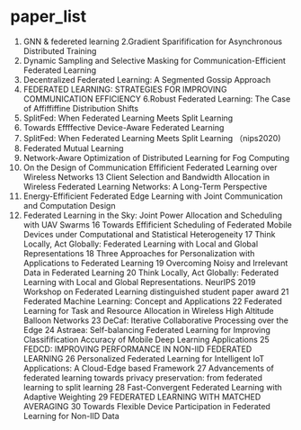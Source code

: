# paper_list

1. GNN & federeted learning
2.Gradient Sparifification for Asynchronous Distributed Training
3. Dynamic Sampling and Selective Masking for Communication-Efficient Federated Learning
4. Decentralized Federated Learning: A Segmented Gossip Approach
5. FEDERATED LEARNING: STRATEGIES FOR IMPROVING COMMUNICATION EFFICIENCY
6.Robust Federated Learning: The Case of Affiffiffine Distribution Shifts
7. SplitFed: When Federated Learning Meets Split Learning
8. Towards Effffective Device-Aware Federated Learning
9. SplitFed: When Federated Learning Meets Split Learning （nips2020)
10. Federated Mutual Learning
11. Network-Aware Optimization of Distributed Learning for Fog Computing
12. On the Design of Communication Effificient Federated Learning over Wireless Networks
13 Client Selection and Bandwidth Allocation in Wireless Federated Learning Networks: A Long-Term Perspective
14. Energy-Effificient Federated Edge Learning with Joint Communication and Computation Design
15. Federated Learning in the Sky: Joint Power Allocation and Scheduling with UAV Swarms
16 Towards Effificient Scheduling of Federated Mobile Devices under Computational and Statistical Heterogeneity
17 Think Locally, Act Globally: Federated Learning with Local and Global Representations
18 Three Approaches for Personalization with Applications to Federated Learning
19 Overcoming Noisy and Irrelevant Data in Federated Learning
20 Think Locally, Act Globally: Federated Learning with Local and Global Representations. NeurIPS 2019 Workshop on Federated Learning distinguished student paper award
21 Federated Machine Learning: Concept and Applications
22 Federated Learning for Task and Resource Allocation in Wireless High Altitude Balloon Networks
23 DeCaf: Iterative Collaborative Processing over the Edge
24 Astraea: Self-balancing Federated Learning for Improving Classifification Accuracy of Mobile Deep Learning Applications
25 FEDCD: IMPROVING PERFORMANCE IN NON-IID FEDERATED LEARNING
26 Personalized Federated Learning for Intelligent IoT Applications: A Cloud-Edge based Framework
27 Advancements of federated learning towards privacy preservation: from federated learning to split learning
28 Fast-Convergent Federated Learning with Adaptive Weighting
29 FEDERATED LEARNING WITH MATCHED AVERAGING
30 Towards Flexible Device Participation in Federated Learning for Non-IID Data
